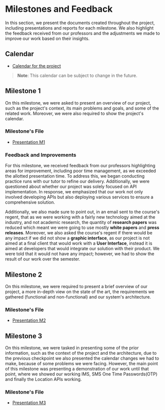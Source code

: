 # Milestones and Feedback

In this section, we present the documents created throughout the project, including presentations and reports for each milestone. We also highlight the feedback received from our professors and the adjustments we made to improve our work based on their insights.

## Calendar

- [Calendar for the project](/documents/calendar.pdf)

> **Note**: This calendar can be subject to change in the future.

## Milestone 1

On this milestone, we were asked to present an overview of our project, such as the project's context, its main problems and goals, and some of the related work. Moreover, we were also required to show the project's calendar.

### Milestone's File

- [Presentation M1](/documents/Presentation%20M1.pdf)

### Feedback and Improvements

For this milestone, we received feedback from our professors highlighting areas for improvement, including poor time management, as we exceeded the allotted presentation time. To address this, we began conducting practice runs with our tutor to refine our delivery. Additionally, we were questioned about whether our project was solely focused on API implementation. In response, we emphasized that our work not only involved developing APIs but also deploying various services to ensure a comprehensive solution.

Additionally, we also made sure to point out, in an email sent to the course's regent, that as we were working with a fairly new technology aimed at the industry, and not academic research, the quantity of **research papers** was reduced which meant we were going to use mostly **white papers** and **press releases**. Moreover, we also asked the course's regent if there would be any impact if we did not show a **graphic interface**, as our project is not aimed at a final client that would work with a **User Interface**, instead it is aimed at developers that would integrate our solution with their product. We were told that it would not have any impact; however, we had to show the result of our work over the semester.

## Milestone 2

On this milestone, we were required to present a brief overview of our project, a more in-depth view on the state of the art, the requirements we gathered (functional and non-functional) and our system's architecture.

### Milestone's File

- [Presentation M2](/documents/Milestone2%20-%20GSMA%20Open%20Gateway.pdf)

## Milestone 3

On this milestone, we were tasked in presenting some of the prior information, such as the context of the project and the architecture, due to the previous checkpoint we also presented the calendar changes we had to make, because of some problems we were facing. However, the main point of this milestone was presenting a demonstration of our work until that point, where we showed our working IMS, SMS One Time Passwords(OTP) and finally the Location APIs working.

### Milestone's File

- [Presentation M3](/documents/Milestone3.pdf)
